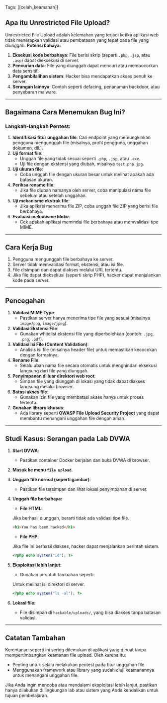 Tags: [[celah_keamanan]]

## Apa itu Unrestricted File Upload?

Unrestricted File Upload adalah kelemahan yang terjadi ketika aplikasi web tidak menerapkan validasi atau pembatasan yang tepat pada file yang diunggah. **Potensi bahaya:**

1. **Eksekusi kode berbahaya**: File berisi skrip (seperti `.php`, `.jsp`, atau `.asp`) dapat dieksekusi di server.
2. **Pencurian data**: File yang diunggah dapat mencuri atau membocorkan data sensitif.
3. **Pengambilalihan sistem**: Hacker bisa mendapatkan akses penuh ke server.
4. **Serangan lainnya**: Contoh seperti defacing, penanaman backdoor, atau penyebaran malware.

---

## Bagaimana Cara Menemukan Bug Ini?

### Langkah-langkah Pentest:

1. **Identifikasi fitur unggahan file**: Cari endpoint yang memungkinkan pengguna mengunggah file (misalnya, profil pengguna, unggahan dokumen, dll.).
2. **Uji format file**:
    - Unggah file yang tidak sesuai seperti `.php`, `.jsp`, atau `.exe`.
    - Uji file dengan ekstensi yang diubah, misalnya `test.php.jpg`.
3. **Uji ukuran file**:
    - Coba unggah file dengan ukuran besar untuk melihat apakah ada batasan ukuran.
4. **Periksa rename file**:
    - Jika file diubah namanya oleh server, coba manipulasi nama file sebelum atau setelah unggahan.
5. **Uji mekanisme ekstrak file**:
    - Jika aplikasi menerima file ZIP, coba unggah file ZIP yang berisi file berbahaya.
6. **Evaluasi mekanisme blokir**:
    - Cek apakah aplikasi memindai file berbahaya atau memvalidasi tipe MIME.

---

## Cara Kerja Bug

1. Pengguna mengunggah file berbahaya ke server.
2. Server tidak memvalidasi format, ekstensi, atau isi file.
3. File disimpan dan dapat diakses melalui URL tertentu.
4. Jika file dapat dieksekusi (seperti skrip PHP), hacker dapat menjalankan kode pada server.

---

## Pencegahan

1. **Validasi MIME Type**:
    - Pastikan server hanya menerima tipe file yang sesuai (misalnya `image/png`, `image/jpeg`).
2. **Validasi Ekstensi File**:
    - Gunakan whitelist ekstensi file yang diperbolehkan (contoh: `.jpg`, `.png`, `.pdf`).
3. **Validasi Isi File (Content Validation)**:
    - Analisis isi file (misalnya header file) untuk memastikan kecocokan dengan formatnya.
4. **Rename File**:
    - Selalu ubah nama file secara otomatis untuk menghindari eksekusi langsung dari file yang diunggah.
5. **Penyimpanan di luar direktori web root**:
    - Simpan file yang diunggah di lokasi yang tidak dapat diakses langsung melalui browser.
6. **Batasi akses file**:
    - Gunakan izin file yang membatasi akses hanya untuk proses tertentu.
7. **Gunakan library khusus**:
    - Ada library seperti **OWASP File Upload Security Project** yang dapat membantu menangani unggahan file dengan aman.

---

## Studi Kasus: Serangan pada Lab DVWA

1. **Start DVWA**:
    
    - Pastikan container Docker berjalan dan buka DVWA di browser.
2. **Masuk ke menu `file upload`**.
    
3. **Unggah file normal (seperti gambar)**:
    
    - Pastikan file tersimpan dan lihat lokasi penyimpanan di server.
4. **Unggah file berbahaya:**
    
    - **File HTML**:
    
    Jika berhasil diunggah, berarti tidak ada validasi tipe file.
    
     ```html
     <h1>You has been hacked</h1>
     ```
    
    - **File PHP**:
    
    Jika file ini berhasil diakses, hacker dapat menjalankan perintah sistem.
    
     ```php
     <?php echo system("id"); ?>
    ```
    
5. **Eksploitasi lebih lanjut**:
    
    - Gunakan perintah tambahan seperti:
    
    Untuk melihat isi direktori di server.
    
     ```php
     <?php echo system("ls -al"); ?>
     ```
    
6. **Lokasi file:**
    
    - File disimpan di `hackable/uploads/`, yang bisa diakses tanpa batasan validasi.

---

## Catatan Tambahan

Kerentanan seperti ini sering ditemukan di aplikasi yang dibuat tanpa mempertimbangkan keamanan file upload. Oleh karena itu:

- Penting untuk selalu melakukan pentest pada fitur unggahan file.
- Menggunakan framework atau library yang sudah diuji keamanannya untuk menangani unggahan file.

Jika Anda ingin mencoba atau mendalami eksploitasi lebih lanjut, pastikan hanya dilakukan di lingkungan lab atau sistem yang Anda kendalikan untuk tujuan pembelajaran.
